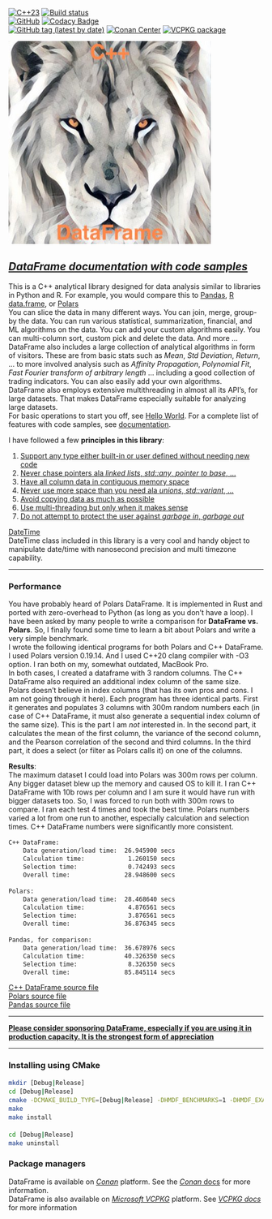 <!--
Copyright (c) 2019-2026, Hossein Moein
All rights reserved.

Redistribution and use in source and binary forms, with or without
modification, are permitted provided that the following conditions are met:
* Redistributions of source code must retain the above copyright
notice, this list of conditions and the following disclaimer.
* Redistributions in binary form must reproduce the above copyright
notice, this list of conditions and the following disclaimer in the
documentation and/or other materials provided with the distribution.
* Neither the name of Hossein Moein and/or the DataFrame nor the
names of its contributors may be used to endorse or promote products
derived from this software without specific prior written permission.

THIS SOFTWARE IS PROVIDED BY THE COPYRIGHT HOLDERS AND CONTRIBUTORS "AS IS" AND
ANY EXPRESS OR IMPLIED WARRANTIES, INCLUDING, BUT NOT LIMITED TO, THE IMPLIED
WARRANTIES OF MERCHANTABILITY AND FITNESS FOR A PARTICULAR PURPOSE ARE
DISCLAIMED. IN NO EVENT SHALL Hossein Moein BE LIABLE FOR ANY
DIRECT, INDIRECT, INCIDENTAL, SPECIAL, EXEMPLARY, OR CONSEQUENTIAL DAMAGES
(INCLUDING, BUT NOT LIMITED TO, PROCUREMENT OF SUBSTITUTE GOODS OR SERVICES;
LOSS OF USE, DATA, OR PROFITS; OR BUSINESS INTERRUPTION) HOWEVER CAUSED AND
ON ANY THEORY OF LIABILITY, WHETHER IN CONTRACT, STRICT LIABILITY, OR TORT
(INCLUDING NEGLIGENCE OR OTHERWISE) ARISING IN ANY WAY OUT OF THE USE OF THIS
SOFTWARE, EVEN IF ADVISED OF THE POSSIBILITY OF SUCH DAMAGE.
-->
[![C++23](https://img.shields.io/badge/C%2B%2B-23-blue.svg)](https://isocpp.org/std/the-standard )
[![Build status](https://ci.appveyor.com/api/projects/status/hjw01qui3bvxs8yi?svg=true)](https://ci.appveyor.com/project/hosseinmoein/dataframe)
<BR>
[![GitHub](https://img.shields.io/github/license/hosseinmoein/DataFrame.svg?color=red&style=popout)](https://github.com/hosseinmoein/DataFrame/blob/master/License)
[![Codacy Badge](https://api.codacy.com/project/badge/Grade/db646376a4014c3788c7224e670fe451)](https://app.codacy.com/organizations/gh/hosseinmoein/repositories)
<BR>
[![GitHub tag (latest by date)](https://img.shields.io/github/tag-date/hosseinmoein/DataFrame.svg?color=blue&label=Official%20Release&style=popout)](https://github.com/hosseinmoein/DataFrame/releases)
[![Conan Center](https://img.shields.io/conan/v/dataframe)](https://conan.io/center/recipes/dataframe)
[![VCPKG package](https://repology.org/badge/version-for-repo/vcpkg/dataframe.svg)](https://vcpkg.link/ports/dataframe)

<img src="docs/LionLookingUp.jpg" alt="DataFrame Lion" width="400" longdesc="https://htmlpreview.github.io/?https://github.com/hosseinmoein/DataFrame/blob/master/docs/HTML/DataFrame.html"/>

## [*DataFrame documentation with code samples*](https://htmlpreview.github.io/?https://github.com/hosseinmoein/DataFrame/blob/master/docs/HTML/DataFrame.html)
This is a C++ analytical library designed for data analysis similar to libraries in Python and R. For example, you would compare this to [Pandas](https://pandas.pydata.org), [R data.frame](https://www.w3schools.com/r/r_data_frames.asp), or [Polars](https://www.pola.rs) <BR>
You can slice the data in many different ways. You can join, merge, group-by the data. You can run various statistical, summarization, financial, and ML algorithms on the data. You can add your custom algorithms easily. You can multi-column sort, custom pick and delete the data. And more …<BR>
DataFrame also includes a large collection of analytical algorithms in form of visitors. These are from basic stats such as <I>Mean</I>, <I>Std Deviation</I>, <I>Return</I>, … to more involved analysis such as <I>Affinity Propagation</I>, <I>Polynomial Fit</I>, <I>Fast Fourier transform of arbitrary length</I> … including a good collection of trading indicators. You can also easily add your own algorithms.<BR>
DataFrame also employs extensive multithreading in almost all its API’s, for large datasets. That makes DataFrame especially suitable for analyzing large datasets.<BR>
For basic operations to start you off, see [Hello World](examples/hello_world.cc). For a complete list of features with code samples, see [documentation](https://htmlpreview.github.io/?https://github.com/hosseinmoein/DataFrame/blob/master/docs/HTML/DataFrame.html).

I have followed a few <B>principles in this library</B>:<BR>

1.  [Support any type either built-in or user defined without needing new code](https://htmlpreview.github.io/?https://github.com/hosseinmoein/DataFrame/blob/master/docs/HTML/any_type.html)
2.  [Never chase pointers ala _linked lists_, _std::any_, _pointer to base_, ...](https://htmlpreview.github.io/?https://github.com/hosseinmoein/DataFrame/blob/master/docs/HTML/pointers.html)
3.  [Have all column data in contiguous memory space](https://htmlpreview.github.io/?https://github.com/hosseinmoein/DataFrame/blob/master/docs/HTML/contiguous_memory.html)
4.  [Never use more space than you need ala _unions_, _std::variant_, ...](https://htmlpreview.github.io/?https://github.com/hosseinmoein/DataFrame/blob/master/docs/HTML/std_variant.html)
5.  [Avoid copying data as much as possible](https://htmlpreview.github.io/?https://github.com/hosseinmoein/DataFrame/blob/master/docs/HTML/copying_data.html)
6.  [Use multi-threading but only when it makes sense](https://htmlpreview.github.io/?https://github.com/hosseinmoein/DataFrame/blob/master/docs/HTML/multithreading.html)
7.  [Do not attempt to protect the user against _garbage in_, _garbage out_](https://htmlpreview.github.io/?https://github.com/hosseinmoein/DataFrame/blob/master/docs/HTML/garbage_in_garbage_out.html)

[DateTime](docs/DateTimeDoc.pdf)<BR>
DateTime class included in this library is a very cool and handy object to manipulate date/time with nanosecond precision and multi timezone capability.<BR>

---

### Performance
You have probably heard of Polars DataFrame. It is implemented in Rust and ported with zero-overhead to Python (as long as you don’t have a loop). I have been asked by many people to write a comparison for <B>DataFrame vs. Polars</B>. So, I finally found some time to learn a bit about Polars and write a very simple benchmark.<BR>
I wrote the following identical programs for both Polars and C++ DataFrame. I used Polars version 0.19.14. And I used C++20 clang compiler with -O3 option. I ran both on my, somewhat outdated, MacBook Pro.<BR>
In both cases, I created a dataframe with 3 random columns. The C++ DataFrame also required an additional index column of the same size. Polars doesn’t believe in index columns (that has its own pros and cons. I am not going through it here).
Each program has three identical parts. First it generates and populates 3 columns with 300m random numbers each (in case of C++ DataFrame, it must also generate a sequential index column of the same size). This is the part I am _not_ interested in. In the second part, it calculates the mean of the first column, the variance of the second column, and the Pearson correlation of the second and third columns. In the third part, it does a select (or filter as Polars calls it) on one of the columns.

**Results**:<BR>
The maximum dataset I could load into Polars was 300m rows per column. Any bigger dataset blew up the memory and caused OS to kill it. I ran C++ DataFrame with 10b rows per column and I am sure it would have run with bigger datasets too. So, I was forced to run both with 300m rows to compare.
I ran each test 4 times and took the best time. Polars numbers varied a lot from one run to another, especially calculation and selection times. C++ DataFrame numbers were significantly more consistent.

```text
C++ DataFrame:
    Data generation/load time:  26.945900 secs
    Calculation time:            1.260150 secs
    Selection time:              0.742493 secs
    Overall time:               28.948600 secs

Polars:
    Data generation/load time:  28.468640 secs
    Calculation time:            4.876561 secs
    Selection time:              3.876561 secs
    Overall time:               36.876345 secs

Pandas, for comparison:
    Data generation/load time:  36.678976 secs
    Calculation time:           40.326350 secs
    Selection time:              8.326350 secs
    Overall time:               85.845114 secs
```

[C++ DataFrame source file](https://github.com/hosseinmoein/DataFrame/blob/master/benchmarks/dataframe_performance.cc) <BR>
[Polars source file](https://github.com/hosseinmoein/DataFrame/blob/master/benchmarks/polars_performance.py) <BR>
[Pandas source file](https://github.com/hosseinmoein/DataFrame/blob/master/benchmarks/pandas_performance.py)

---

[**Please consider sponsoring DataFrame, especially if you are using it in production capacity. It is the strongest form of appreciation**](https://github.com/sponsors/hosseinmoein)

---

### Installing using CMake
```sh
mkdir [Debug|Release]
cd [Debug|Release]
cmake -DCMAKE_BUILD_TYPE=[Debug|Release] -DHMDF_BENCHMARKS=1 -DHMDF_EXAMPLES=1 -DHMDF_TESTING=1 ..
make
make install

cd [Debug|Release]
make uninstall
```

### Package managers
DataFrame is available on [_Conan_](https://conan.io/center/recipes/dataframe) platform. See the [_Conan_ docs](https://docs.conan.io/en/latest/) for more information.<BR>
DataFrame is also available on [_Microsoft VCPKG_](https://vcpkg.link/ports/dataframe) platform. See [_VCPKG docs_](https://learn.microsoft.com/en-us/vcpkg/) for more information<BR>

